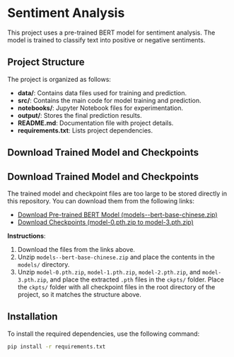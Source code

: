 # Sentiment Analysis

This project uses a pre-trained BERT model for sentiment analysis. The model is trained to classify text into positive or negative sentiments.

## Project Structure

The project is organized as follows:
- **data/**: Contains data files used for training and prediction.
- **src/**: Contains the main code for model training and prediction.
- **notebooks/**: Jupyter Notebook files for experimentation.
- **output/**: Stores the final prediction results.
- **README.md**: Documentation file with project details.
- **requirements.txt**: Lists project dependencies.


## Download Trained Model and Checkpoints

## Download Trained Model and Checkpoints

The trained model and checkpoint files are too large to be stored directly in this repository. You can download them from the following links:

- [Download Pre-trained BERT Model (models--bert-base-chinese.zip)](https://your-google-drive-link-for-model.com)
- [Download Checkpoints (model-0.pth.zip to model-3.pth.zip)](https://your-google-drive-link-for-ckpts.com)

**Instructions**:
1. Download the files from the links above.
2. Unzip `models--bert-base-chinese.zip` and place the contents in the `models/` directory.
3. Unzip `model-0.pth.zip`, `model-1.pth.zip`, `model-2.pth.zip`, and `model-3.pth.zip`, and place the extracted `.pth` files in the `ckpts/` folder. Place the `ckpts/` folder with all checkpoint files in the root directory of the project, so it matches the structure above.

## Installation

To install the required dependencies, use the following command:

```bash
pip install -r requirements.txt
